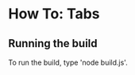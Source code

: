 How To: Tabs
============

Running the build
-----------------

To run the build, type 'node build.js'.